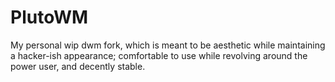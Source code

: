 # PlutoWM
My personal wip dwm fork, which is meant to be aesthetic while maintaining a hacker-ish appearance; comfortable to use while revolving around the power user, and decently stable. 
